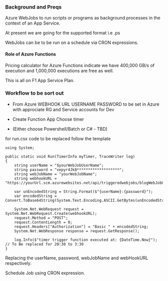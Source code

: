  ### Background and Preqs

Azure WebJobs to run scripts or programs as background processes in the context of an App Service.

At present we are going for the supported format i.e .ps

WebJobs can be to be run on a schedule via CRON expressions.

#### Role of Azure Functions
Pricing calculator for Azure Functions indicate we have 400,000 GB/s of execution and 1,000,000 executions are free as well.

This is all on F1 App Service Plan.

### Workflow to be sort out

* From Azure
WEBHOOK URL
USERNAME
PASSWORD 
to be set in Azure with approciate RG and Service accounts for Dev 

* Create Function App
Choose timer

* (Either choose Powershell/Batch or C# - TBD)

for run.csx code to be replaced follow the template

```
using System;

public static void Run(TimerInfo myTimer, TraceWriter log)
{
    string userName = "$yourWebJobUserName";
    string password = "vepyr4Jk8*******************";
    string webJobName = "yourWebJobName";
    string webhookURL = "https://yourUrl.scm.azurewebsites.net/api/triggeredwebjobs/blogWebJob01/run";
    
    var unEncodedString = String.Format($"{userName}:{password}");
    var encodedString = Convert.ToBase64String(System.Text.Encoding.ASCII.GetBytes(unEncodedString));

    System.Net.WebRequest request = System.Net.WebRequest.Create(webhookURL);
    request.Method = "POST";
    request.ContentLength = 0;     
    request.Headers["Authorization"] = "Basic " + encodedString;
    System.Net.WebResponse response = request.GetResponse();  

    log.Info($"timer trigger function executed at: {DateTime.Now}");  // To Be replaced for 20:30 to 3:30 
}
```

Replacing the userName, password, webJobName and webHookURL respectively.

Schedule Job using CRON expression.